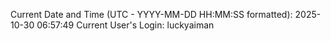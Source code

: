 Current Date and Time (UTC - YYYY-MM-DD HH:MM:SS formatted): 2025-10-30 06:57:49
Current User's Login: luckyaiman
